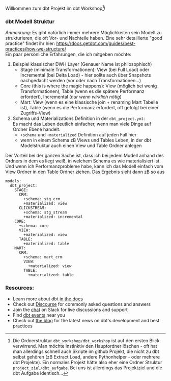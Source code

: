 Willkommen zum dbt Projekt im dbt Workshop[^1]!

### dbt Modell Struktur

*Anmerkung*: Es gibt natürlich immer mehrere Möglichkeiten sein Modell zu strukturieren, die oft Vor- und Nachteile haben.
Eine sehr detaillierte "good practice" findet ihr hier: https://docs.getdbt.com/guides/best-practices/how-we-structure/  
Ein paar persönliche Erfahrungen, die ich mitgeben möchte:  
1. Beispiel klassischer DWH Layer (Genauer Name ist philosophisch)
   * Stage (minimale Transformationen): View (bei Full Load) oder Incremental (bei Delta Load) - hier sollte auch über Snapshots nachgedacht werden (vor oder nach Transformationen...)
   * Core (this is where the magic happens): View (möglich bei wenig Transformationen), Table (wenn es die spätere Performanz erfordert), Incremental (*nur wenn wirklich nötig*)
   * Mart: View (wenn es eine klassische join + renaming Mart Tabelle ist), Table (wenn es die Performanz erfordert, oft gefolgt bei einer Zugriffs-View)
2. Schema und Materializations Definition in der `dbt_project.yml`:   
   Es macht das Leben deutlich einfacher, wenn man viele Dinge auf Ordner Ebene handelt.
   * `+schema` und `+materialized` Definition auf jeden Fall hier
   * wenn in einem Schema zB Views und Tables Leben, in der dbt Modelstruktur auch einen View und Table Ordner anlegen

Der Vorteil bei der ganzen Sache ist, dass ich bei jedem Modell anhand des Ordners in dem es liegt weiß, in welchem Schema es wie materialisiert ist.
Und wenn ich Performanzprobleme habe, kann ich das Modell einfach vom View Ordner in den Table Ordner ziehen.
Das Ergebnis sieht dann zB so aus
```
models:
  dbt_project:
    STAGE:
      CRM:
        +schema: stg_crm 
        +materialized: view
      CLICKSTREAM:
        +schema: stg_stream
        +materialized: incremental
    CORE:
      +schema: core
      VIEW:
        +materialized: view
      TABLE:
        +materialized: table
    MART:
      CRM:
        +schema: mart_crm
        VIEW:
          +materialized: view
        TABLE:
          +materialized: table
```

### Resources:
- Learn more about dbt [in the docs](https://docs.getdbt.com/docs/introduction)
- Check out [Discourse](https://discourse.getdbt.com/) for commonly asked questions and answers
- Join the [chat](https://community.getdbt.com/) on Slack for live discussions and support
- Find [dbt events](https://events.getdbt.com) near you
- Check out [the blog](https://blog.getdbt.com/) for the latest news on dbt's development and best practices

[^1]:
    Die Ordnerstruktur `dbt_workshop/dbt_workshop` ist auf den ersten Blick verwirrend. Man möchte instinktiv den Hauptordner löschen - oft hat man allerdings schnell auch Skripte im github Projekt, die nicht zu dbt selbst gehören (zB Extract Load, andere Pythonhelper - oder mehrere dbt Projekte).
    Ein normales Projekt hätte also eher eine Ordner Struktur `project_ziel/dbt_aufgabe`.
    Bei uns ist allerdings das Projektziel und die dbt Aufgabe identisch...
    

